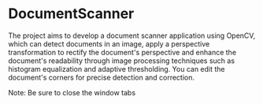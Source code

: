 # DocumentScanner

The project aims to develop a document scanner application using OpenCV, which can detect documents in an image, apply a perspective transformation to rectify the document's perspective and enhance the document's readability through image processing techniques such as histogram equalization and adaptive thresholding. You can edit the document's corners for precise detection and correction.

Note: Be sure to close the window tabs
